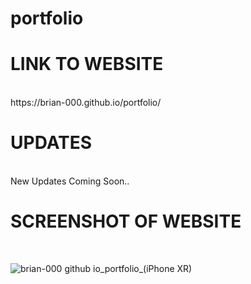 # portfolio
<h1>LINK TO WEBSITE </h1> <br/>
https://brian-000.github.io/portfolio/
<br/>
<h1>UPDATES</h1><br/>
New Updates Coming Soon..
<br/>
<h1>SCREENSHOT OF WEBSITE</h1><br/>

![brian-000 github io_portfolio_(iPhone XR)](https://user-images.githubusercontent.com/97015333/154893222-3d5fe126-26de-4c9a-9ab3-7adb9704a936.png)

